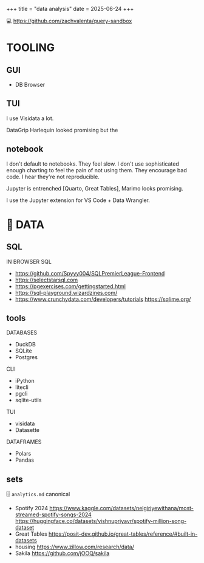 +++
title = "data analysis"
date = 2025-06-24
+++

💻 https://github.com/zachvalenta/query-sandbox

# TOOLING

## GUI

* DB Browser

## TUI

I use Visidata a lot.

DataGrip 
Harlequin looked promising but the 

## notebook

I don't default to notebooks. They feel slow. I don't use sophisticated enough charting to feel the pain of not using them. They encourage bad code. I hear they're not reproducible.

Jupyter is entrenched [Quarto, Great Tables], Marimo looks promising.

I use the Jupyter extension for VS Code + Data Wrangler.

# 🔢 DATA

## SQL

IN BROWSER SQL
* https://github.com/Spyyy004/SQLPremierLeague-Frontend
* https://selectstarsql.com
* https://pgexercises.com/gettingstarted.html
* https://sql-playground.wizardzines.com/
* https://www.crunchydata.com/developers/tutorials https://sqlime.org/

## tools

DATABASES
* DuckDB
* SQLite
* Postgres

CLI
* iPython
* litecli
* pgcli
* sqlite-utils

TUI
* visidata
* Datasette

DATAFRAMES
* Polars
* Pandas

## sets

🗄️ `analytics.md` canonical

* Spotify 2024 https://www.kaggle.com/datasets/nelgiriyewithana/most-streamed-spotify-songs-2024 https://huggingface.co/datasets/vishnupriyavr/spotify-million-song-dataset
* Great Tables https://posit-dev.github.io/great-tables/reference/#built-in-datasets
* housing https://www.zillow.com/research/data/
* Sakila https://github.com/jOOQ/sakila
